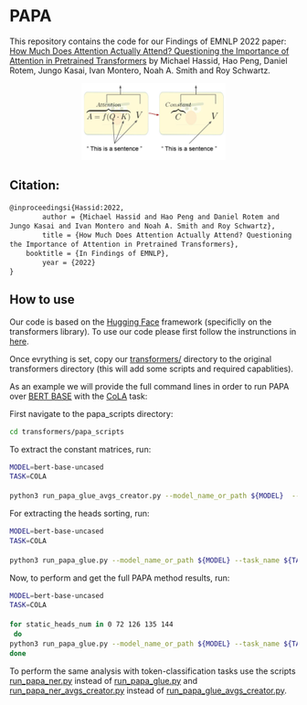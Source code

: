 # PAPA
This repository contains the code for our Findings of EMNLP 2022 paper: [How Much Does Attention Actually Attend? Questioning the Importance of Attention in Pretrained Transformers](https://arxiv.org/abs/2211.03495) by Michael Hassid, Hao Peng, Daniel Rotem, Jungo Kasai, Ivan Montero, Noah A. Smith and Roy Schwartz.

<p align="center">
  <img src="github/teaser_1.jpg" width="50%" height="50%">
</p>

## Citation:
```
@inproceedingsi{Hassid:2022,
        author = {Michael Hassid and Hao Peng and Daniel Rotem and Jungo Kasai and Ivan Montero and Noah A. Smith and Roy Schwartz},
        title = {How Much Does Attention Actually Attend? Questioning the Importance of Attention in Pretrained Transformers},
	booktitle = {In Findings of EMNLP},
        year = {2022}
}
```

## How to use

Our code is based on the [Hugging Face](https://github.com/huggingface) framework (specificlly on the transformers library).
To use our code please first follow the instrunctions in [here](https://huggingface.co/docs/transformers/installation#editable-install).

Once evrything is set, copy our [transformers/](https://github.com/schwartz-lab-NLP/papa/tree/main/transformers
) directory to the original transformers directory (this will add some scripts and required capablities).

As an example we will provide the full command lines in order to run PAPA over [BERT BASE](https://huggingface.co/bert-base-uncased) with the [CoLA](https://nyu-mll.github.io/CoLA/) task:

First navigate to the papa_scripts directory:
```bash
cd transformers/papa_scripts
```

To extract the constant matrices, run:
```bash
MODEL=bert-base-uncased
TASK=COLA

python3 run_papa_glue_avgs_creator.py --model_name_or_path ${MODEL}  --task_name ${TASK}  --max_length 64    --per_device_train_batch_size 8   --output_dir <dir_to_save_constant_matrices> --cache_dir <your_cache_dir> --use_papa_preprocess true  --pad_to_max_length
```
For extracting the heads sorting, run:

```bash
MODEL=bert-base-uncased
TASK=COLA

python3 run_papa_glue.py --model_name_or_path ${MODEL} --task_name ${TASK} --do_eval --max_seq_length 64 --per_device_train_batch_size 16 --per_device_eval_batch_size 16 --output_dir <dir_to_save_sorted_heads> --cache_dir <your_cache_dir>  --do_train --num_train_epochs 15.0 --learning_rate 2e-5 --lr_scheduler_type constant --disable_tqdm true --evaluation_strategy epoch --save_strategy no --use_papa_preprocess --use_freeze_extract_pooler true --static_heads_dir <dir_saves_constant_matrices>  --save_total_limit 0 --sort_calculating True
```
Now, to perform and get the full PAPA method results, run:

```bash
MODEL=bert-base-uncased
TASK=COLA

for static_heads_num in 0 72 126 135 144
 do
python3 run_papa_glue.py --model_name_or_path ${MODEL} --task_name ${TASK} --do_eval --max_seq_length 64 --per_device_train_batch_size 16 --per_device_eval_batch_size 16 --output_dir <dir_to_save_results> --cache_dir <your_cache_dir> --do_train --num_train_epochs 15.0 --learning_rate 2e-5 --lr_scheduler_type constant --disable_tqdm true --evaluation_strategy epoch --save_strategy no --use_papa_preprocess --grad_for_classifier_only true --use_freeze_extract_pooler true --static_heads_dir <dir_saves_constant_matrices> --static_heads_num ${static_heads_num} --save_total_limit 0 --sorting_heads_dir <dir_saved_sorted_heads>
done
```

To perform the same analysis with token-classification tasks use the scripts [run_papa_ner.py](https://github.com/schwartz-lab-NLP/papa/blob/main/transformers/papa_scripts/run_papa_ner.py) instead of [run_papa_glue.py](https://github.com/schwartz-lab-NLP/papa/blob/main/transformers/papa_scripts/run_papa_glue.py) and [run_papa_ner_avgs_creator.py](https://github.com/schwartz-lab-NLP/papa/blob/main/transformers/papa_scripts/run_papa_ner_avgs_creator.py) instead of [run_papa_glue_avgs_creator.py](https://github.com/schwartz-lab-NLP/papa/blob/main/transformers/papa_scripts/run_papa_glue_avgs_creator.py).
